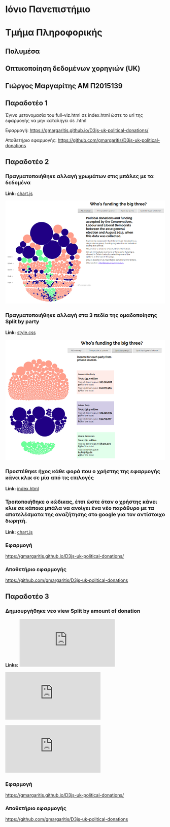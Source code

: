 # Ιόνιο Πανεπιστήμιο

# Τμήμα Πληροφορικής

## Πολυμέσα

## Οπτικοποίηση δεδομένων χορηγιών (UK)

## Γιώργος Μαργαρίτης ΑΜ Π2015139

## Παραδοτέο 1

Έγινε μετονομασία του full-viz.html σε index.html ώστε το url της εφαρμογής να μην καταλήγει σε .html

Εφαρμογή: https://gmargaritis.github.io/D3js-uk-political-donations/

Αποθετήριο εφαρμογής: https://github.com/gmargaritis/D3js-uk-political-donations

## Παραδοτέο 2

### Πραγματοποιήθηκε αλλαγή χρωμάτων στις μπάλες με τα δεδομένα 

**Link:**
[chart.js](https://github.com/gmargaritis/D3js-uk-political-donations/blob/af8cacba5d4ad43a223fe1f063449d205f273cce/chart.js#L24)

![overview.png](overview.png)

### Πραγματοποιήθηκε αλλαγή στα 3 πεδία της ομαδοποίησης Split by party

**Link:**
[style.css](https://github.com/gmargaritis/D3js-uk-political-donations/blob/724cba7601d666149a09aa6bf1749c2be667d8a9/style.css#L66)

![split-by-party.png](split-by-party.png)


### Προστέθηκε ήχος κάθε φορά που ο χρήστης της εφαρμογής κάνει κλικ σε μία από τις επιλογές

**Link:**
[index.html](https://github.com/gmargaritis/D3js-uk-political-donations/blob/daecda3c5a9042609de0cddf665199f6c5353d16/index.html#L48)


### Τροποποιήθηκε ο κώδικας, έτσι ώστε όταν ο χρήστης κάνει κλικ σε κάποια μπάλα να ανοίγει ένα νέο παράθυρο με τα αποτελέσματα της αναζήτησης στο google για τον αντίστοιχο δωρητή.

**Link:**
[chart.js](https://github.com/gmargaritis/D3js-uk-political-donations/blob/af8cacba5d4ad43a223fe1f063449d205f273cce/chart.js#L95)

### Εφαρμογή
 https://gmargaritis.github.io/D3js-uk-political-donations/

### Αποθετήριο εφαρμογής
 https://github.com/gmargaritis/D3js-uk-political-donations

## Παραδοτέο 3

### Δημιουργήθηκε νεο view Split by amount of donation

**Links:** ![chart.js](https://github.com/gmargaritis/D3js-uk-political-donations/blob/%CF%80%CE%B1%CF%81%CE%B1%CE%B4%CE%BF%CF%84%CE%AD%CE%BF-3-split-by-amount/chart.js)

![index.html](https://github.com/gmargaritis/D3js-uk-political-donations/blob/%CF%80%CE%B1%CF%81%CE%B1%CE%B4%CE%BF%CF%84%CE%AD%CE%BF-3-split-by-amount/index.html)

![style.css](https://github.com/gmargaritis/D3js-uk-political-donations/blob/%CF%80%CE%B1%CF%81%CE%B1%CE%B4%CE%BF%CF%84%CE%AD%CE%BF-3-split-by-amount/style.css)

### Εφαρμογή
 https://gmargaritis.github.io/D3js-uk-political-donations/

### Αποθετήριο εφαρμογής
 https://github.com/gmargaritis/D3js-uk-political-donations
